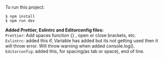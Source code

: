 
<!-- URL: https://btholt.github.io/project-fox-game-site/ -->

To run this project:

`$ npm install`
<br />
`$ npm run dev`

<b>Added Prettier, Eslintrc and Editorconfig files:</b>
<br />
    `Prettier`: Add spaces function {} , open or close brackets, etc.
    <br />
    `Eslintrc`: added this if, Variable has added but its not getting used then it will throw error. Will throw warning when  added console.log().
    <br />
    `Editorconfig`: added this, for spacing(as tab or space),  end of line.  

